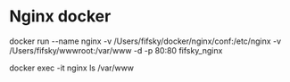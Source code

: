 # Nginx docker

docker run --name nginx -v /Users/fifsky/docker/nginx/conf:/etc/nginx -v /Users/fifsky/wwwroot:/var/www -d -p 80:80 fifsky_nginx

docker exec -it nginx ls /var/www
